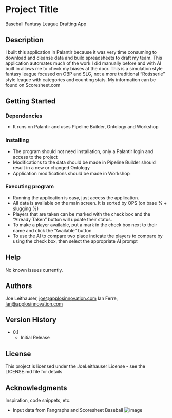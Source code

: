 # Project Title

Baseball Fantasy League Drafting App

## Description

I built this application in Palantir because it was very time consuming to download and cleanse data and build spreadsheets to draft my team. This application automates much of the work I did manually before and with AI built in allows me to check my biases at the door. This is a simulation style fantasy league focused on OBP and SLG, not a more traditional “Rotisserie” style league with categories and counting stats. My information can be found on Scoresheet.com

## Getting Started

### Dependencies

* It runs on Palantir and uses Pipeline Builder, Ontology and Workshop


### Installing

* The program should not need installation, only a Palantir login and access to the project
* Modifications to the data should be made in Pipeline Builder should result in a new or changed Ontology
* Application modifications should be made in Workshop

### Executing program

* Running the application is easy, just access the application. 
* All data is available on the main screen. It is sorted by OPS (on base % + slugging %)
* Players that are taken can be marked with the check box and the “Already Taken” button will update their status.
* To make a player available, put a mark in the check box next to their name and click the “Available” button
* To use the AI to compare two place indicate the players to compare by using the check box, then select the appropriate AI prompt

## Help

No known issues currently.

## Authors

Joe Leithauser, joe@applosinnovation.com
Ian Ferre, Ian@applosinnovation.com


## Version History

* 0.1
    * Initial Release

## License

This project is licensed under the JoeLeithauser License - see the LICENSE.md file for details

## Acknowledgments

Inspiration, code snippets, etc.
* Input data from Fangraphs and Scoresheet Baseball
![image](https://github.com/user-attachments/assets/07e59c66-fe9e-4e9c-9196-42f2b45aa56f)
